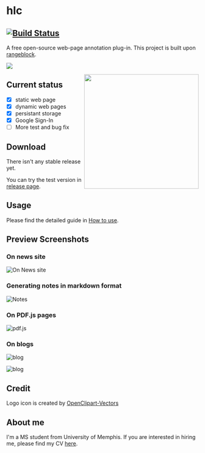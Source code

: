 # hlc 

[![Build Status](https://travis-ci.org/lpimem/hlc.svg?branch=master)](https://travis-ci.org/lpimem/hlc)
----
A free open-source web-page annotation plug-in. This project is built upon [rangeblock](https://github.com/lpimem/rangeblock).

![](https://github.com/lpimem/hlc/raw/38c2d7d0ea2a08ac23c67bd0608441b27b0dfced/screenshots/highlight%20mode.gif)

<img align="right" height="300" src='https://github.com/lpimem/hlc/blob/master/icon/pen-1280.png'>

## Current status

- [x] static web page 
- [x] dynamic web pages
- [x] persistant storage 
- [x] Google Sign-In
- [ ] More test and bug fix

## Download

There isn't any stable release yet. 

You can try the test version in [release page](https://github.com/lpimem/hlc/releases). 

## Usage 

Please find the detailed guide in [How to use](https://github.com/lpimem/hlc/blob/master/How-To-Use.MD).

## Preview Screenshots

### On news site
![On News site](https://raw.githubusercontent.com/lpimem/hlc/526cb35f8d685aed617e1fea360843222950a4cb/screenshots/on%20tc.png)

### Generating notes in markdown format
![Notes](https://raw.githubusercontent.com/lpimem/hlc/526cb35f8d685aed617e1fea360843222950a4cb/screenshots/generate%20notes.png)

### On PDF.js pages
![pdf.js](https://raw.githubusercontent.com/lpimem/hlc/526cb35f8d685aed617e1fea360843222950a4cb/screenshots/on%20pdf.js%20page.png)

### On blogs 
![blog](https://raw.githubusercontent.com/lpimem/hlc/526cb35f8d685aed617e1fea360843222950a4cb/screenshots/on%20blog%20site%201.png)

![blog](https://raw.githubusercontent.com/lpimem/hlc/526cb35f8d685aed617e1fea360843222950a4cb/screenshots/on%20blog%20site%202.png)

## Credit

Logo icon is created by [OpenClipart-Vectors](https://pixabay.com/en/users/OpenClipart-Vectors-30363/)

## About me

I'm a MS student from University of Memphis. If you are interested in hiring me, please find my CV [here](https://www.dropbox.com/s/xxpulpqeenki1f0/LeiPi_grad_ms_cs_v2.pdf?dl=0). 
